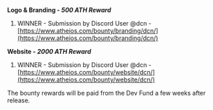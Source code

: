 **Logo & Branding - _500 ATH Reward_**
1. WINNER - Submission by Discord User @dcn - [https://www.atheios.com/bounty/branding/dcn/](https://www.atheios.com/bounty/branding/dcn/)

**Website - _2000 ATH Reward_**
1. WINNER - Submission by Discord User @dcn - [https://www.atheios.com/bounty/website/dcn/](https://www.atheios.com/bounty/website/dcn/)


The bounty rewards will be paid from the Dev Fund a few weeks after release. 
